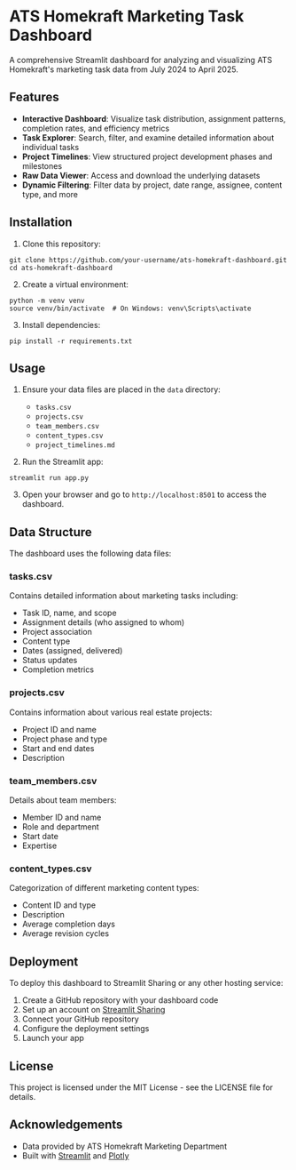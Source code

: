 # ATS Homekraft Marketing Task Dashboard

A comprehensive Streamlit dashboard for analyzing and visualizing ATS Homekraft's marketing task data from July 2024 to April 2025.

## Features

- **Interactive Dashboard**: Visualize task distribution, assignment patterns, completion rates, and efficiency metrics
- **Task Explorer**: Search, filter, and examine detailed information about individual tasks
- **Project Timelines**: View structured project development phases and milestones
- **Raw Data Viewer**: Access and download the underlying datasets
- **Dynamic Filtering**: Filter data by project, date range, assignee, content type, and more

## Installation

1. Clone this repository:
```
git clone https://github.com/your-username/ats-homekraft-dashboard.git
cd ats-homekraft-dashboard
```

2. Create a virtual environment:
```
python -m venv venv
source venv/bin/activate  # On Windows: venv\Scripts\activate
```

3. Install dependencies:
```
pip install -r requirements.txt
```

## Usage

1. Ensure your data files are placed in the `data` directory:
   - `tasks.csv`
   - `projects.csv`
   - `team_members.csv`
   - `content_types.csv`
   - `project_timelines.md`

2. Run the Streamlit app:
```
streamlit run app.py
```

3. Open your browser and go to `http://localhost:8501` to access the dashboard.

## Data Structure

The dashboard uses the following data files:

### tasks.csv
Contains detailed information about marketing tasks including:
- Task ID, name, and scope
- Assignment details (who assigned to whom)
- Project association
- Content type
- Dates (assigned, delivered)
- Status updates
- Completion metrics

### projects.csv
Contains information about various real estate projects:
- Project ID and name
- Project phase and type
- Start and end dates
- Description

### team_members.csv
Details about team members:
- Member ID and name
- Role and department
- Start date
- Expertise

### content_types.csv
Categorization of different marketing content types:
- Content ID and type
- Description
- Average completion days
- Average revision cycles

## Deployment

To deploy this dashboard to Streamlit Sharing or any other hosting service:

1. Create a GitHub repository with your dashboard code
2. Set up an account on [Streamlit Sharing](https://streamlit.io/sharing)
3. Connect your GitHub repository
4. Configure the deployment settings
5. Launch your app

## License

This project is licensed under the MIT License - see the LICENSE file for details.

## Acknowledgements

- Data provided by ATS Homekraft Marketing Department
- Built with [Streamlit](https://streamlit.io/) and [Plotly](https://plotly.com/)
